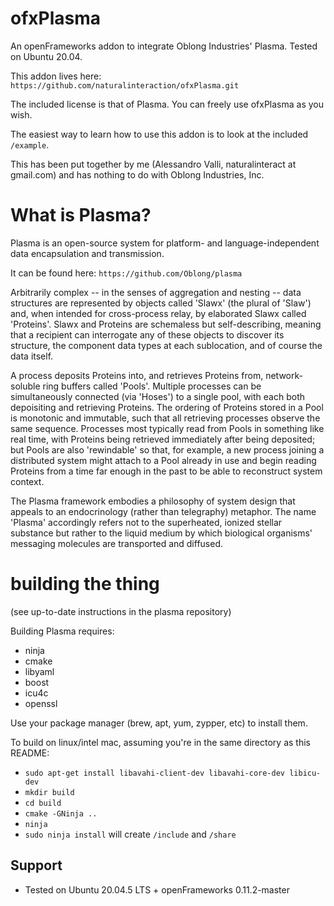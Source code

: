 ofxPlasma
=========

An openFrameworks addon to integrate Oblong Industries' Plasma. Tested on Ubuntu 20.04.

This addon lives here: `https://github.com/naturalinteraction/ofxPlasma.git`

The included license is that of Plasma. You can freely use ofxPlasma as you wish.

The easiest way to learn how to use this addon is to look at the included `/example`.

This has been put together by me (Alessandro Valli, naturalinteract at gmail.com) and has nothing to do with Oblong Industries, Inc.

# What is Plasma?

Plasma is an open-source system for platform- and language-independent data
encapsulation and transmission.

It can be found here: `https://github.com/Oblong/plasma`

Arbitrarily complex -- in the senses of aggregation and nesting -- data
structures are represented by objects called 'Slawx' (the plural of 'Slaw')
and, when intended for cross-process relay, by elaborated Slawx called
'Proteins'. Slawx and Proteins are schemaless but self-describing, meaning
that a recipient can interrogate any of these objects to discover its
structure, the component data types at each sublocation, and of course the
data itself.

A process deposits Proteins into, and retrieves Proteins from, network-soluble
ring buffers called 'Pools'. Multiple processes can be simultaneously
connected (via 'Hoses') to a single pool, with each both depoisiting and
retrieving Proteins. The ordering of Proteins stored in a Pool is monotonic
and immutable, such that all retrieving processes observe the same
sequence. Processes most typically read from Pools in something like real
time, with Proteins being retrieved immediately after being deposited; but
Pools are also 'rewindable' so that, for example, a new process joining a
distributed system might attach to a Pool already in use and begin reading
Proteins from a time far enough in the past to be able to reconstruct system
context.

The Plasma framework embodies a philosophy of system design that appeals to an
endocrinology (rather than telegraphy) metaphor. The name 'Plasma' accordingly
refers not to the superheated, ionized stellar substance but rather to the
liquid medium by which biological organisms' messaging molecules are
transported and diffused.

# building the thing

(see up-to-date instructions in the plasma repository)

Building Plasma requires:

- ninja
- cmake
- libyaml
- boost
- icu4c
- openssl

Use your package manager (brew, apt, yum, zypper, etc) to install them.

To build on linux/intel mac, assuming you're in the same directory as this README:

- `sudo apt-get install libavahi-client-dev libavahi-core-dev libicu-dev`
- `mkdir build`
- `cd build`
- `cmake -GNinja ..`
- `ninja`
- `sudo ninja install` will create `/include` and `/share`

Support
-------------------------------
- Tested on Ubuntu 20.04.5 LTS + openFrameworks 0.11.2-master
